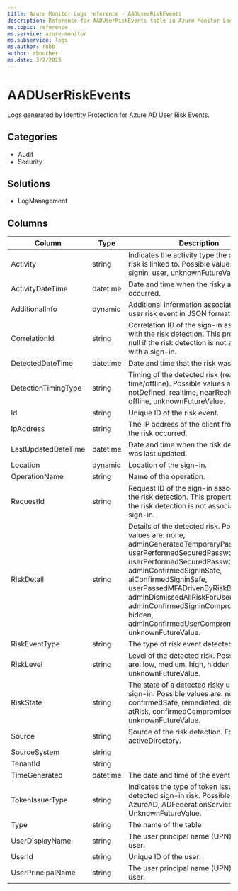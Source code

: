 ```yaml
---
title: Azure Monitor Logs reference - AADUserRiskEvents
description: Reference for AADUserRiskEvents table in Azure Monitor Logs.
ms.topic: reference
ms.service: azure-monitor
ms.subservice: logs
ms.author: robb
author: rboucher
ms.date: 3/2/2023
---
```


# AADUserRiskEvents

 Logs generated by Identity Protection for Azure AD User Risk Events.

## Categories

- Audit
- Security
## Solutions

- LogManagement




## Columns

| Column | Type | Description |
| --- | --- | --- |
| Activity | string | Indicates the activity type the detected risk is linked to. Possible values are: signin, user, unknownFutureValue. |
| ActivityDateTime | datetime | Date and time when the risky activity occurred. |
| AdditionalInfo | dynamic | Additional information associated with the user risk event in JSON format. |
| CorrelationId | string | Correlation ID of the sign-in associated with the risk detection. This property is null if the risk detection is not associated with a sign-in. |
| DetectedDateTime | datetime | Date and time that the risk was detected. |
| DetectionTimingType | string | Timing of the detected risk (real-time/offline). Possible values are: notDefined, realtime, nearRealtime, offline, unknownFutureValue. |
| Id | string | Unique ID of the risk event. |
| IpAddress | string | The IP address of the client from where the risk occurred. |
| LastUpdatedDateTime | datetime | Date and time when the risk detection was last updated. |
| Location | dynamic | Location of the sign-in. |
| OperationName | string | Name of the operation. |
| RequestId | string | Request ID of the sign-in associated with the risk detection. This property is null if the risk detection is not associated with a sign-in. |
| RiskDetail | string | Details of the detected risk. Possible values are: none, adminGeneratedTemporaryPassword, userPerformedSecuredPasswordChange, userPerformedSecuredPasswordReset, adminConfirmedSigninSafe, aiConfirmedSigninSafe, userPassedMFADrivenByRiskBasedPolicy, adminDismissedAllRiskForUser, adminConfirmedSigninCompromised, hidden, adminConfirmedUserCompromised, unknownFutureValue. |
| RiskEventType | string | The type of risk event detected. |
| RiskLevel | string | Level of the detected risk. Possible values are: low, medium, high, hidden, none, unknownFutureValue. |
| RiskState | string | The state of a detected risky user or sign-in. Possible values are: none, confirmedSafe, remediated, dismissed, atRisk, confirmedCompromised, unknownFutureValue. |
| Source | string | Source of the risk detection. For example, activeDirectory. |
| SourceSystem | string |  |
| TenantId | string |  |
| TimeGenerated | datetime | The date and time of the event in UTC. |
| TokenIssuerType | string | Indicates the type of token issuer for the detected sign-in risk. Possible values are: AzureAD, ADFederationServices, UnknownFutureValue. |
| Type | string | The name of the table |
| UserDisplayName | string | The user principal name (UPN) of the user. |
| UserId | string | Unique ID of the user. |
| UserPrincipalName | string | The user principal name (UPN) of the user. |
